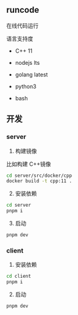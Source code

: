 ## runcode

在线代码运行

语言支持度

- C++ 11

- nodejs lts

- golang latest

- python3

- bash 

## 开发

### server

1. 构建镜像

比如构建 C++镜像

```bash
cd server/src/docker/cpp
docker build -t cpp:11 .
```

2. 安装依赖

```sh
cd server
pnpm i
```

3. 启动

```sh
pnpm dev
```

### client

1. 安装依赖

```sh
cd client
pnpm i
```

2. 启动

```sh
pnpm dev
```
